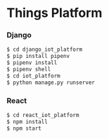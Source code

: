 # Things Platform

### Django

```sh
$ cd django_iot_platform
$ pip install pipenv
$ pipenv install
$ pipenv shell
$ cd iot_platform
$ python manage.py runserver
```



### React
```sh
$ cd react_iot_platform
$ npm install
$ npm start
```